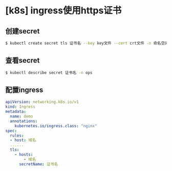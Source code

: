 # [k8s] ingress使用https证书

## 创建secret

```bash
$ kubectl create secret tls 证书名 --key key文件 --cert crt文件 -n 命名空间
```

## 查看secret

```bash
$ kubectl describe secret 证书名 -n ops
```

## 配置ingress

```yaml
apiVersion: networking.k8s.io/v1
kind: Ingress
metadata:
  name: demo
  annotations:
    kubernetes.io/ingress.class: "nginx"
spec:
  rules:
  - host: 域名
  ......
  tls:
    - hosts:
        - 域名
      secretName: 证书名
```


